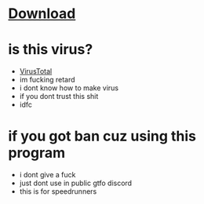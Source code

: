 # [Download](https://github.com/Nothing031/GTFO-log-reader/releases/download/0.2.1/GTFO.Log.Reader.C++.exe)
# is this virus?
* [VirusTotal](https://www.virustotal.com/gui/file/765727aab832f81c24e9ab1bc748a652f35b808f20fd8b46ec15bf29ba4cab6f/detection)
* im fucking retard
* i dont know how to make virus
* if you dont trust this shit
* idfc
# if you got ban cuz using this program
* i dont give a fuck
* just dont use in public gtfo discord
* this is for speedrunners
